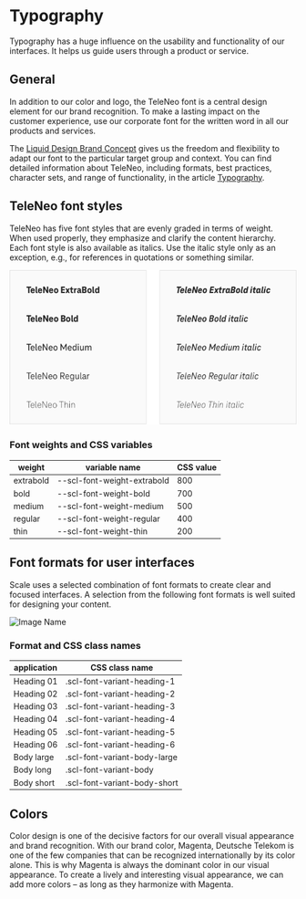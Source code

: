 # Typography

Typography has a huge influence on the usability and functionality of our interfaces. It helps us guide users through a product or service.

## General

In addition to our color and logo, the TeleNeo font is a central design element for our brand recognition. To make a lasting impact on the customer experience, use our corporate font for the written word in all our products and services.

The [Liquid Design Brand Concept](https://www.brand-design.telekom.com/en/articles/l/liquid-brand-design-concept/) gives us the freedom and flexibility to adapt our font to the particular target group and context. You can find detailed information about TeleNeo, including formats, best practices, character sets, and range of functionality, in the article [Typography](https://www.brand-design.telekom.com/en/articles/t/typography/).

## TeleNeo font styles

TeleNeo has five font styles that are evenly graded in terms of weight. When used properly, they emphasize and clarify the content hierarchy. Each font style is also available as italics. Use the italic style only as an exception, e.g., for references in quotations or something similar.

![Image Name](assets/2_guidelines/3_typography/schriftschnitte.png)

### Font weights and CSS variables

| weight    | variable name               | CSS value |
| --------- | --------------------------- | --------- |
| extrabold | --scl-font-weight-extrabold | 800       |
| bold      | --scl-font-weight-bold      | 700       |
| medium    | --scl-font-weight-medium    | 500       |
| regular   | --scl-font-weight-regular   | 400       |
| thin      | --scl-font-weight-thin      | 200       |

## Font formats for user interfaces

Scale uses a selected combination of font formats to create clear and focused interfaces. A selection from the following font formats is well suited for designing your content.

![Image Name](assets/2_guidelines/3_typography/Formate-en.png)

### Format and CSS class names

| application | CSS class name               |
| ----------- | ---------------------------- |
| Heading 01  | .scl-font-variant-heading-1  |
| Heading 02  | .scl-font-variant-heading-2  |
| Heading 03  | .scl-font-variant-heading-3  |
| Heading 04  | .scl-font-variant-heading-4  |
| Heading 05  | .scl-font-variant-heading-5  |
| Heading 06  | .scl-font-variant-heading-6  |
| Body large  | .scl-font-variant-body-large |
| Body long   | .scl-font-variant-body       |
| Body short  | .scl-font-variant-body-short |

## Colors

Color design is one of the decisive factors for our overall visual appearance and brand recognition. With our brand color, Magenta, Deutsche Telekom is one of the few companies that can be recognized internationally by its color alone. This is why Magenta is always the dominant color in our visual appearance. To create a lively and interesting visual appearance, we can add more colors – as long as they harmonize with Magenta.
